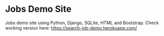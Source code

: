 # Jobs Demo Site
Jobs demo site using Python, Django, SQLite, HTML and Bootstrap.
Check working version here:
https://search-job-demo.herokuapp.com/
